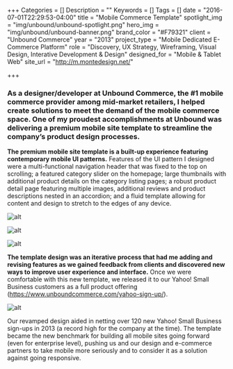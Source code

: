 +++
Categories = []
Description = ""
Keywords = []
Tags = []
date = "2016-07-01T22:29:53-04:00"
title = "Mobile Commerce Template"
spotlight_img = "img/unbound/unbound-spotlight.png"
hero_img = "img/unbound/unbound-banner.png"
brand_color = "#F79321"
client = "Unbound Commerce"
year = "2013"
project_type = "Mobile Dedicated E-Commerce Platform"
role = "Discovery, UX Strategy, Wireframing, Visual Design, Interative Development & Design"
designed_for = "Mobile & Tablet Web"
site_url = "http://m.montedesign.net/"

+++

### As a designer/developer at Unbound Commerce, the #1 mobile commerce provider among mid-market retailers, I helped create solutions to meet the demand of the mobile commerce space. One of my proudest accomplishments at Unbound was delivering a premium mobile site template to streamline the company’s product design processes.

**The premium mobile site template is a built-up experience featuring contemporary mobile UI patterns.** Features of the UI pattern I designed were a multi-functional navigation header that was fixed to the top on scrolling; a featured category slider on the homepage; large thumbnails with additional product details on the category listing pages; a robust product detail page featuring multiple images, additional reviews and product descriptions nested in an accordion; and a fluid template allowing for content and design to stretch to the edges of any device.

![alt](/img/unbound/hp-wireframe.jpg)

![alt](/img/unbound/product-wireframe.jpg)

![alt](/img/unbound/monte-design.jpg)

**The template design was an iterative process that had me adding and revising features as we gained feedback from clients and discovered new ways to improve user experience and interface.** Once we were comfortable with this new template, we released it to our Yahoo! Small Business customers as a full product offering (https://www.unboundcommerce.com/yahoo-sign-up/).

![alt](/img/unbound/bisket-baskets-mockup.jpg)

Our revamped design aided in netting over 120 new Yahoo! Small Business sign-ups in 2013 (a record high for the company at the time). The template became the new benchmark for building all mobile sites going forward (even for enterprise level), pushing us and our design and e-commerce partners to take mobile more seriously and to consider it as a solution against going responsive.
